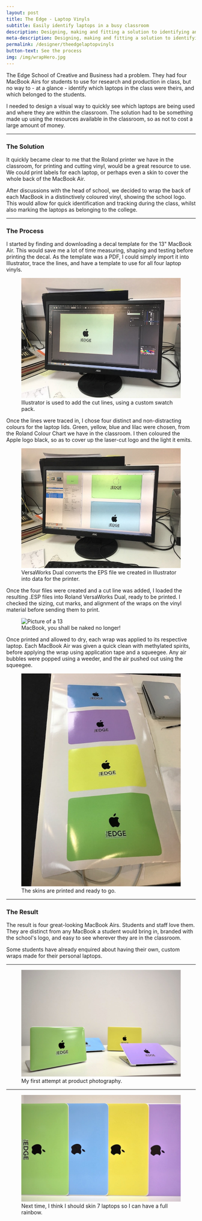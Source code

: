 ```yaml
---
layout: post
title: The Edge - Laptop Vinyls
subtitle: Easily identify laptops in a busy classroom
description: Designing, making and fitting a solution to identifying and keeping track of college laptops.
meta-description: Designing, making and fitting a solution to identifying and keeping track of college laptops.
permalink: /designer/theedgelaptopvinyls
button-text: See the process
img: /img/wrapHero.jpg
---
```


The Edge School of Creative and Business had a problem. They had four MacBook Airs for students to use for research and production in class, but no way to - at a glance - identify which laptops in the class were theirs, and which belonged to the students.

I needed to design a visual way to quickly see which laptops are being used and where they are within the classroom. The solution had to be something made up using the resources available in the classroom, so as not to cost a large amount of money.

---

### The Solution

It quickly became clear to me that the Roland printer we have in the classroom, for printing and cutting vinyl, would be a great resource to use. We could print labels for each laptop, or perhaps even a skin to cover the whole back of the MacBook Air.

After discussions with the head of school, we decided to wrap the back of each MacBook in a distinctively coloured vinyl, showing the school logo. This would allow for quick identification and tracking during the class, whilst also marking the laptops as belonging to the college.

---

### The Process

I started by finding and downloading a decal template for the 13" MacBook Air. This would save me a lot of time measuring, shaping and testing before printing the decal. As the template was a PDF, I could simply import it into Illustrator, trace the lines, and have a template to use for all four laptop vinyls.

<figure class="figure d-block text-center">
  <img src="/img/the-edge-laptop-vinyls/wrapIllustrator.jpg" class="figure-img img-fluid rounded" alt="Image showing the green laptop skin set up in Adobe Illustrator.">
  <figcaption class="figure-caption text-center">Illustrator is used to add the cut lines, using a custom swatch pack.</figcaption>
</figure>

Once the lines were traced in, I chose four distinct and non-distracting colours for the laptop lids. Green, yellow, blue and lilac were chosen, from the Roland Colour Chart we have in the classroom. I then coloured the Apple logo black, so as to cover up the laser-cut logo and the light it emits.

<figure class="figure d-block text-center">
  <img src="/img/the-edge-laptop-vinyls/wrapRoland.jpg" class="figure-img img-fluid rounded" alt="Image showing the green and blue laptop skins set up in Roland VersaWorks Dual.">
  <figcaption class="figure-caption text-center">VersaWorks Dual converts the EPS file we created in Illustrator into data for the printer.</figcaption>
</figure>

Once the four files were created and a cut line was added, I loaded the resulting .ESP files into Roland VersaWorks Dual, ready to be printed. I checked the sizing, cut marks, and alignment of the wraps on the vinyl material before sending them to print.

<figure class="figure d-block text-center">
  <img src="/img/the-edge-laptop-vinyls/img/wrapMacBookAir.jpg" class="figure-img img-fluid rounded" alt="Picture of a 13" MacBook Air, before it has been skinned.">
  <figcaption class="figure-caption text-center">MacBook, you shall be naked no longer!</figcaption>
</figure>

Once printed and allowed to dry, each wrap was applied to its respective laptop. Each MacBook Air was given a quick clean with methylated spirits, before applying the wrap using application tape and a squeegee. Any air bubbles were popped using a weeder, and the air pushed out using the squeegee.

<figure class="figure d-block text-center">
  <img src="/img/the-edge-laptop-vinyls/wrapPrinted.jpg" class="figure-img img-fluid rounded" alt="Picture of the four skins - blue, green, yellow and purple - fresh out of the printer.">
  <figcaption class="figure-caption text-center">The skins are printed and ready to go.</figcaption>
</figure>

---

### The Result

The result is four great-looking MacBook Airs. Students and staff love them. They are distinct from any MacBook a student would bring in, branded with the school's logo, and easy to see wherever they are in the classroom.

Some students have already enquired about having their own, custom wraps made for their personal laptops.

---

<figure class="figure d-block text-center">
  <img src="/img/the-edge-laptop-vinyls/wrapResult.jpg" class="figure-img img-fluid rounded" alt="Picture of the four skins applied to their MacBooks and displayed on a table.">
  <figcaption class="figure-caption text-center">My first attempt at product photography.</figcaption>
</figure>

---

<figure class="figure d-block text-center">
  <img src="/img/the-edge-laptop-vinyls/wrapResult2.jpg" class="figure-img img-fluid rounded" alt="Picture of the four skins applied to their MacBooks and displayed vertically.">
  <figcaption class="figure-caption text-center">Next time, I think I should skin 7 laptops so I can have a full rainbow.</figcaption>
</figure>
